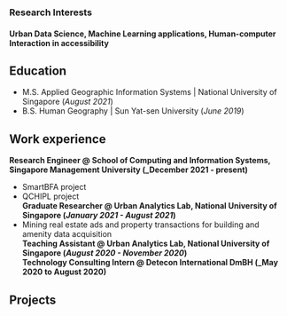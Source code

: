 ### Research Interests

#### Urban Data Science, Machine Learning applications, Human-computer Interaction in accessibility

## Education							       		
- M.S.  Applied Geographic Information Systems	| National University of Singapore (_August 2021_)	 			        		
- B.S.  Human Geography | Sun Yat-sen University (_June 2019_)
  
## Work experience 
**Research Engineer @ School of Computing and Information Systems, Singapore Management University (_December 2021 - present)**
- SmartBFA project
- QCHIPL project  
**Graduate Researcher @ Urban Analytics Lab, National University of Singapore (_January 2021 - August 2021_)**  
- Mining real estate ads and property transactions for building and amenity data acquisition  
**Teaching Assistant @ Urban Analytics Lab, National University of Singapore (_August 2020 - November 2020_)**  
**Technology Consulting Intern @ Detecon International DmBH (_May 2020 to August 2020)**  
  
## Projects

